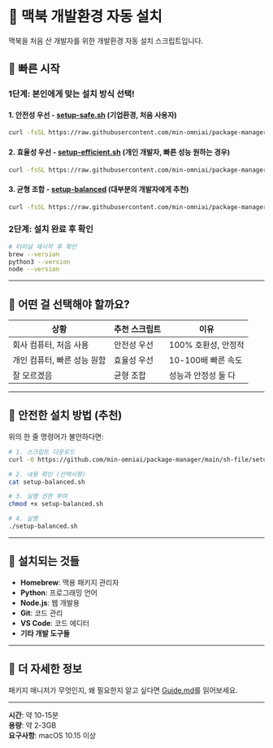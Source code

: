 # 📌 맥북 개발환경 자동 설치

맥북을 처음 산 개발자를 위한 개발환경 자동 설치 스크립트입니다.

## 📍 빠른 시작

### 1단계: 본인에게 맞는 설치 방식 선택!

#### 1. 안전성 우선 - [setup-safe.sh](https://github.com/min-omniai/package-manager/blob/main/dev-setup/setup-safe.sh) (기업환경, 처음 사용자)
```bash
curl -fsSL https://raw.githubusercontent.com/min-omniai/package-manager/main/dev-setup/setup-safe.sh | bash
```

#### 2. 효율성 우선 - [setup-efficient.sh](https://github.com/min-omniai/package-manager/blob/main/dev-setup/setup-efficient.sh) (개인 개발자, 빠른 성능 원하는 경우)
```bash
curl -fsSL https://raw.githubusercontent.com/min-omniai/package-manager/main/dev-setup/setup-efficient.sh | bash
```

#### 3. 균형 조합 - [setup-balanced](https://github.com/min-omniai/package-manager/blob/main/dev-setup/setup-balanced.sh) (대부분의 개발자에게 추천)
```bash
curl -fsSL https://raw.githubusercontent.com/min-omniai/package-manager/main/dev-setup/setup-balanced.sh | bash
```

### 2단계: 설치 완료 후 확인
```bash
# 터미널 재시작 후 확인
brew --version
python3 --version
node --version
```

---

## 📍 어떤 걸 선택해야 할까요?

| 상황 | 추천 스크립트 | 이유 |
|---|---|---|
| 회사 컴퓨터, 처음 사용 | 안전성 우선 | 100% 호환성, 안정적 |
| 개인 컴퓨터, 빠른 성능 원함 | 효율성 우선 | 10-100배 빠른 속도 |
| 잘 모르겠음 | 균형 조합 | 성능과 안정성 둘 다 |

---

## 📍 안전한 설치 방법 (추천)

위의 한 줄 명령어가 불안하다면:

```bash
# 1. 스크립트 다운로드
curl -O https://github.com/min-omniai/package-manager/main/sh-file/setup-balanced.sh

# 2. 내용 확인 (선택사항)
cat setup-balanced.sh

# 3. 실행 권한 부여
chmod +x setup-balanced.sh

# 4. 실행
./setup-balanced.sh
```

---

## 📍 설치되는 것들

- **Homebrew**: 맥용 패키지 관리자
- **Python**: 프로그래밍 언어
- **Node.js**: 웹 개발용
- **Git**: 코드 관리
- **VS Code**: 코드 에디터
- **기타 개발 도구들**

---

## 📍 더 자세한 정보

패키지 매니저가 무엇인지, 왜 필요한지 알고 싶다면 [Guide.md](Guide.md)를 읽어보세요.

---

**시간**: 약 10-15분  
**용량**: 약 2-3GB  
**요구사항**: macOS 10.15 이상
